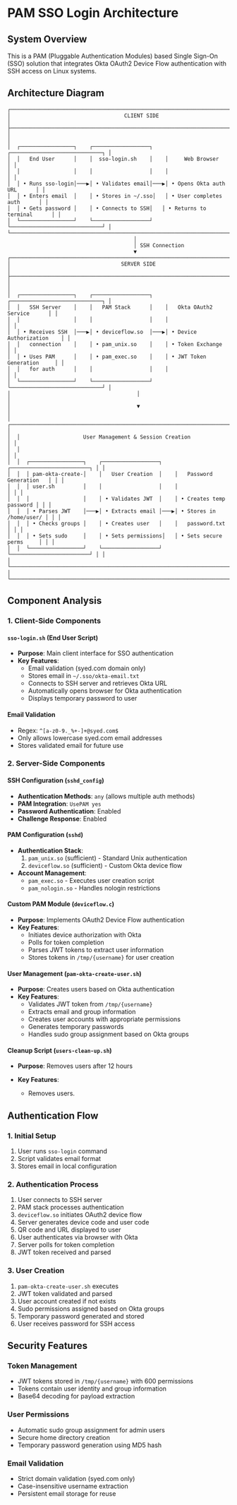 # PAM SSO Login Architecture

## System Overview

This is a PAM (Pluggable Authentication Modules) based Single Sign-On (SSO) solution that integrates Okta OAuth2 Device Flow authentication with SSH access on Linux systems.

## Architecture Diagram

```
┌─────────────────────────────────────────────────────────────────────────────────┐
│                                    CLIENT SIDE                                 │
├─────────────────────────────────────────────────────────────────────────────────┤
│                                                                                 │
│  ┌─────────────────┐    ┌──────────────────┐    ┌─────────────────────────────┐ │
│  │   End User      │    │  sso-login.sh    │    │     Web Browser            │ │
│  │                 │    │                  │    │                             │ │
│  │ • Runs sso-login│───▶│ • Validates email│───▶│ • Opens Okta auth URL      │ │
│  │ • Enters email  │    │ • Stores in ~/.sso│   │ • User completes auth      │ │
│  │ • Gets password │    │ • Connects to SSH│   │ • Returns to terminal      │ │
│  └─────────────────┘    └──────────────────┘    └─────────────────────────────┘ │
└─────────────────────────────────────────────────────────────────────────────────┘
                                        │
                                        │ SSH Connection
                                        ▼
┌─────────────────────────────────────────────────────────────────────────────────┐
│                                   SERVER SIDE                                  │
├─────────────────────────────────────────────────────────────────────────────────┤
│                                                                                 │
│  ┌─────────────────┐    ┌──────────────────┐    ┌─────────────────────────────┐ │
│  │   SSH Server    │    │   PAM Stack      │    │   Okta OAuth2 Service      │ │
│  │                 │    │                  │    │                             │ │
│  │ • Receives SSH  │───▶│ • deviceflow.so  │───▶│ • Device Authorization    │ │
│  │   connection    │    │ • pam_unix.so    │    │ • Token Exchange           │ │
│  │ • Uses PAM      │    │ • pam_exec.so    │    │ • JWT Token Generation     │ │
│  │   for auth      │    │                  │    │                             │ │
│  └─────────────────┘    └──────────────────┘    └─────────────────────────────┘ │
│                                        │                                        │
│                                        ▼                                        │
│  ┌─────────────────────────────────────────────────────────────────────────────┐ │
│  │                    User Management & Session Creation                       │ │
│  │                                                                             │ │
│  │  ┌─────────────────┐    ┌──────────────────┐    ┌─────────────────────────┐ │ │
│  │  │ pam-okta-create-│    │   User Creation  │    │   Password Generation   │ │ │
│  │  │ user.sh         │    │                  │    │                         │ │ │
│  │  │                 │    │ • Validates JWT  │    │ • Creates temp password │ │ │
│  │  │ • Parses JWT    │───▶│ • Extracts email │───▶│ • Stores in /home/user/ │ │ │
│  │  │ • Checks groups │    │ • Creates user   │    │   password.txt          │ │ │
│  │  │ • Sets sudo     │    │ • Sets permissions│   │ • Sets secure perms     │ │ │
│  │  └─────────────────┘    └──────────────────┘    └─────────────────────────┘ │ │
│  └─────────────────────────────────────────────────────────────────────────────┘ │
└─────────────────────────────────────────────────────────────────────────────────┘
```

## Component Analysis

### 1. Client-Side Components

#### `sso-login.sh` (End User Script)
- **Purpose**: Main client interface for SSO authentication
- **Key Features**:
  - Email validation (syed.com domain only)
  - Stores email in `~/.sso/okta-email.txt`
  - Connects to SSH server and retrieves Okta URL
  - Automatically opens browser for Okta authentication
  - Displays temporary password to user

#### Email Validation
- Regex: `^[a-z0-9._%+-]+@syed.com$`
- Only allows lowercase syed.com email addresses
- Stores validated email for future use

### 2. Server-Side Components

#### SSH Configuration (`sshd_config`)
- **Authentication Methods**: `any` (allows multiple auth methods)
- **PAM Integration**: `UsePAM yes`
- **Password Authentication**: Enabled
- **Challenge Response**: Enabled

#### PAM Configuration (`sshd`)
- **Authentication Stack**:
  1. `pam_unix.so` (sufficient) - Standard Unix authentication
  2. `deviceflow.so` (sufficient) - Custom Okta device flow
- **Account Management**:
  - `pam_exec.so` - Executes user creation script
  - `pam_nologin.so` - Handles nologin restrictions

#### Custom PAM Module (`deviceflow.c`)
- **Purpose**: Implements OAuth2 Device Flow authentication
- **Key Features**:
  - Initiates device authorization with Okta
  - Polls for token completion
  - Parses JWT tokens to extract user information
  - Stores tokens in `/tmp/{username}` for user creation

#### User Management (`pam-okta-create-user.sh`)
- **Purpose**: Creates users based on Okta authentication
- **Key Features**:
  - Validates JWT token from `/tmp/{username}`
  - Extracts email and group information
  - Creates user accounts with appropriate permissions
  - Generates temporary passwords
  - Handles sudo group assignment based on Okta groups

#### Cleanup Script (`users-clean-up.sh`)
- **Purpose**: Removes  users after 12 hours
- **Key Features**:

  - Removes users.


## Authentication Flow

### 1. Initial Setup
1. User runs `sso-login` command
2. Script validates email format
3. Stores email in local configuration

### 2. Authentication Process
1. User connects to SSH server
2. PAM stack processes authentication
3. `deviceflow.so` initiates OAuth2 device flow
4. Server generates device code and user code
5. QR code and URL displayed to user
6. User authenticates via browser with Okta
7. Server polls for token completion
8. JWT token received and parsed

### 3. User Creation
1. `pam-okta-create-user.sh` executes
2. JWT token validated and parsed
3. User account created if not exists
4. Sudo permissions assigned based on Okta groups
5. Temporary password generated and stored
6. User receives password for SSH access

## Security Features

### Token Management
- JWT tokens stored in `/tmp/{username}` with 600 permissions
- Tokens contain user identity and group information
- Base64 decoding for payload extraction

### User Permissions
- Automatic sudo group assignment for admin users
- Secure home directory creation
- Temporary password generation using MD5 hash

### Email Validation
- Strict domain validation (syed.com only)
- Case-insensitive username extraction
- Persistent email storage for reuse
